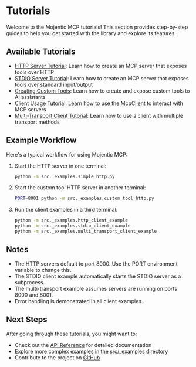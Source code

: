# Tutorials

Welcome to the Mojentic MCP tutorials! This section provides step-by-step guides to help you get started with the library and explore its features.

## Available Tutorials

- [HTTP Server Tutorial](http-server.md): Learn how to create an MCP server that exposes tools over HTTP
- [STDIO Server Tutorial](stdio-server.md): Learn how to create an MCP server that exposes tools over standard input/output
- [Creating Custom Tools](custom-tools.md): Learn how to create and expose custom tools to AI assistants
- [Client Usage Tutorial](client-usage.md): Learn how to use the McpClient to interact with MCP servers
- [Multi-Transport Client Tutorial](multi-transport.md): Learn how to use a client with multiple transport methods

## Example Workflow

Here's a typical workflow for using Mojentic MCP:

1. Start the HTTP server in one terminal:
   ```bash
   python -m src._examples.simple_http.py
   ```

2. Start the custom tool HTTP server in another terminal:
   ```bash
   PORT=8001 python -m src._examples.custom_tool_http.py
   ```

3. Run the client examples in a third terminal:
   ```bash
   python -m src._examples.http_client_example
   python -m src._examples.stdio_client_example
   python -m src._examples.multi_transport_client_example
   ```

## Notes

- The HTTP servers default to port 8000. Use the PORT environment variable to change this.
- The STDIO client example automatically starts the STDIO server as a subprocess.
- The multi-transport example assumes servers are running on ports 8000 and 8001.
- Error handling is demonstrated in all client examples.

## Next Steps

After going through these tutorials, you might want to:

- Check out the [API Reference](../api/index.md) for detailed documentation
- Explore more complex examples in the [src/_examples](https://github.com/svetzal/mojentic-mcp/tree/main/src/_examples) directory
- Contribute to the project on [GitHub](https://github.com/svetzal/mojentic-mcp)